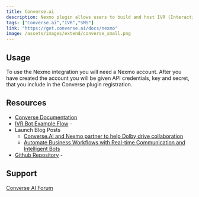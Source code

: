 ```yaml
---
title: Converse.ai
description: Nexmo plugin allows users to build and host IVR (Interactive Voice Response) systems with in Converse platform and handle SMS messages.
tags: ["Converse.ai","IVR","SMS"]
link: "https://get.converse.ai/docs/nexmo"
image: /assets/images/extend/converse_small.png
---
```


## Usage

To use the Nexmo integration you will need a Nexmo account. After you have created the account you will be given API credentials, key and secret, that you include in the Converse plugin registration.

## Resources

- [Converse Documentation](https://get.converse.ai/docs/nexmo)
- [IVR Bot Example Flow](https://get.converse.ai/docs/nexmo_ivr_bot) - 
- Launch Blog Posts
  - [Converse.AI and Nexmo partner to help Dolby drive collaboration](https://blog.converse.ai/converse-ai-and-nexmo-partner-to-help-dolby-drive-collaboration-6acffceb427f)
  - [Automate Business Workflows with Real-time Communication and Intelligent Bots](https://www.nexmo.com/blog/2018/03/13/automate-business-workflows-with-real-time-communication-and-intelligent-bots/)
- [Github Repository](https://github.com/Nexmo/nexmo-converseai) - 

## Support

[Converse AI Forum](https://get.converse.ai/discuss) 
